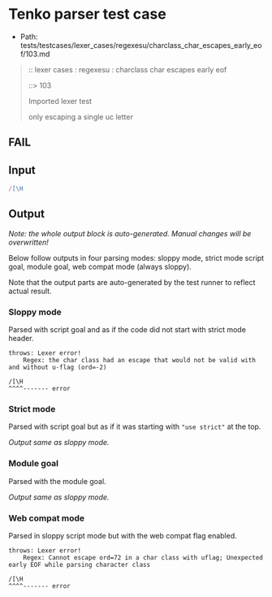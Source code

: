 # Tenko parser test case

- Path: tests/testcases/lexer_cases/regexesu/charclass_char_escapes_early_eof/103.md

> :: lexer cases : regexesu : charclass char escapes early eof
>
> ::> 103
>
> Imported lexer test
>
> only escaping a single uc letter

## FAIL

## Input

`````js
/[\H
`````

## Output

_Note: the whole output block is auto-generated. Manual changes will be overwritten!_

Below follow outputs in four parsing modes: sloppy mode, strict mode script goal, module goal, web compat mode (always sloppy).

Note that the output parts are auto-generated by the test runner to reflect actual result.

### Sloppy mode

Parsed with script goal and as if the code did not start with strict mode header.

`````
throws: Lexer error!
    Regex: the char class had an escape that would not be valid with and without u-flag (ord=-2)

/[\H
^^^^------- error
`````

### Strict mode

Parsed with script goal but as if it was starting with `"use strict"` at the top.

_Output same as sloppy mode._

### Module goal

Parsed with the module goal.

_Output same as sloppy mode._

### Web compat mode

Parsed in sloppy script mode but with the web compat flag enabled.

`````
throws: Lexer error!
    Regex: Cannot escape ord=72 in a char class with uflag; Unexpected early EOF while parsing character class

/[\H
^^^^------- error
`````

